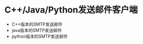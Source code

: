 C++/Java/Python发送邮件客户端
==========================

- C++版本的SMTP发送邮件
- java版本的SMTP发送邮件
- python版本的SMTP发送邮件
